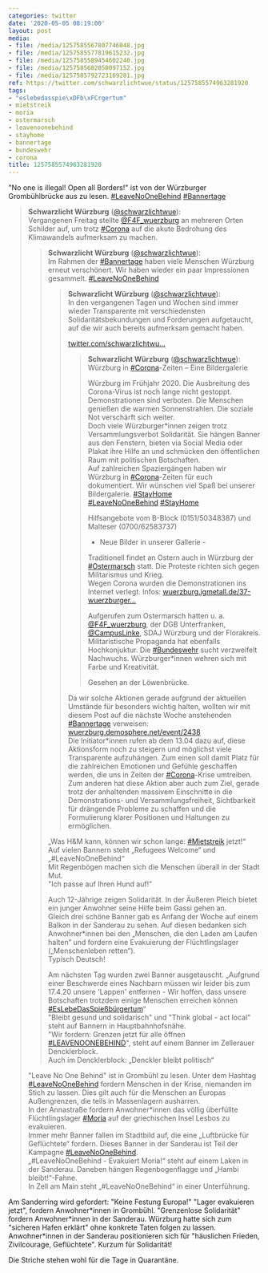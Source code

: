 ```yaml
---
categories: twitter
date: '2020-05-05 08:19:00'
layout: post
media:
- file: /media/1257585567807746048.jpg
- file: /media/1257585577819615232.jpg
- file: /media/1257585589454602240.jpg
- file: /media/1257585602050097152.jpg
- file: /media/1257585792723169281.jpg
ref: https://twitter.com/schwarzlichtwue/status/1257585574963281920
tags:
- "eslebedasspie\xDFb\xFCrgertum"
- mietstreik
- moria
- ostermarsch
- leavenoonebehind
- stayhome
- bannertage
- bundeswehr
- corona
title: 1257585574963281920
---
```

"No one is illegal! Open all Borders!" ist von der Würzburger Grombühlbrücke aus zu lesen. [#LeaveNoOneBehind](/t/leavenoonebehind) [#Bannertage](/t/bannertage)

 
> <b>Schwarzlicht Würzburg</b> ([@schwarzlichtwue](https://twitter.com/schwarzlichtwue)):  
>Vergangenen Freitag stellte [@F4F_wuerzburg](https://twitter.com/F4F_wuerzburg) an mehreren Orten Schilder auf, um trotz [#Corona](/t/corona) auf die akute Bedrohung des Klimawandels aufmerksam zu machen.    
>> <b>Schwarzlicht Würzburg</b> ([@schwarzlichtwue](https://twitter.com/schwarzlichtwue)):    
>>Im Rahmen der [#Bannertage](/t/bannertage) haben viele Menschen Würzburg erneut verschönert. Wir haben wieder ein paar Impressionen gesammelt. [#LeaveNoOneBehind](/t/leavenoonebehind)      
>>> <b>Schwarzlicht Würzburg</b> ([@schwarzlichtwue](https://twitter.com/schwarzlichtwue)):      
>>>In den vergangenen Tagen und Wochen sind immer wieder Transparente mit verschiedensten Solidaritätsbekundungen und Forderungen aufgetaucht, auf die wir auch bereits aufmerksam gemacht haben.      
>>>      
>>>[twitter.com/schwarzlichtwu…](https://twitter.com/schwarzlichtwue/status/1247813472446021633?s=19)      
>>>> <b>Schwarzlicht Würzburg</b> ([@schwarzlichtwue](https://twitter.com/schwarzlichtwue)):        
>>>>Würzburg in [#Corona](/t/corona)-Zeiten – Eine Bildergalerie        
>>>>        
>>>>        
>>>>        
>>>>Würzburg im Frühjahr 2020. Die Ausbreitung des Corona-Virus ist noch lange nicht gestoppt. Demonstrationen sind verboten. Die Menschen genießen die warmen Sonnenstrahlen. Die soziale Not verschärft sich weiter.         
>>>>Doch viele Würzburger\*innen zeigen trotz Versammlungsverbot Solidarität. Sie hängen Banner aus den Fenstern, bieten via Social Media oder Plakat ihre Hilfe an und schmücken den öffentlichen Raum mit politischen Botschaften.         
>>>>Auf zahlreichen Spaziergängen haben wir Würzburg in [#Corona](/t/corona)-Zeiten für euch dokumentiert. Wir wünschen viel Spaß bei unserer Bildergalerie. [#StayHome](/t/stayhome)         
>>>>[#LeaveNoOneBehind](/t/leavenoonebehind) [#StayHome](/t/stayhome)         
>>>>        
>>>>        
>>>>        
>>>>Hilfsangebote vom B-Block (0151/50348387) und Malteser (0700/62583737)         
>>>>- Neue Bilder in unserer Gallerie -        
>>>>        
>>>>        
>>>>        
>>>>Traditionell findet an Ostern auch in Würzburg der [#Ostermarsch](/t/ostermarsch) statt. Die Proteste richten sich gegen Militarismus und Krieg.         
>>>>Wegen Corona wurden die Demonstrationen ins Internet verlegt. Infos: [wuerzburg.igmetall.de/37-wuerzburger…](https://wuerzburg.igmetall.de/37-wuerzburger-ostermarsch-in-2020-digital/)        
>>>>        
>>>>        
>>>>        
>>>>Aufgerufen zum Ostermarsch hatten u. a. [@F4F_wuerzburg](https://twitter.com/F4F_wuerzburg), der DGB Unterfranken, [@CampusLinke](https://twitter.com/CampusLinke), SDAJ Würzburg und der Florakreis.        
>>>>Militaristische Propaganda hat ebenfalls Hochkonjuktur. Die [#Bundeswehr](/t/bundeswehr) sucht verzweifelt Nachwuchs. Würzburger\*innen wehren sich mit Farbe und Kreativität.         
>>>>        
>>>>        
>>>>        
>>>>Gesehen an der Löwenbrücke.         
>>>      
>>>      
>>>Da wir solche Aktionen gerade aufgrund der aktuellen Umstände für besonders wichtig halten, wollten wir mit diesem Post auf die nächste Woche anstehenden [#Bannertage](/t/bannertage) verweisen: [wuerzburg.demosphere.net/event/2438](https://wuerzburg.demosphere.net/event/2438)      
>>>Die Initiator\*innen rufen ab dem 13.04 dazu auf, diese Aktionsform noch zu steigern und möglichst viele Transparente aufzuhängen. Zum einen soll damit Platz für die zahlreichen Emotionen und Gefühle geschaffen werden, die uns in Zeiten der [#Corona](/t/corona)-Krise umtreiben.      
>>>Zum anderen hat diese Aktion aber auch zum Ziel, gerade trotz der anhaltenden massivem Einschnitte in die Demonstrations- und Versammlungsfreiheit, Sichtbarkeit für drängende Probleme zu schaffen und die Formulierung klarer Positionen und Haltungen zu ermöglichen.      
>>    
>>    
>>„Was H&amp;M kann, können wir schon lange: [#Mietstreik](/t/mietstreik) jetzt!“     
>>Auf vielen Bannern steht „Refugees Welcome“ und „#LeaveNoOneBehind“     
>>Mit Regenbögen machen sich die Menschen überall in der Stadt Mut.     
>>"Ich passe auf Ihren Hund auf!"    
>>    
>>    
>>    
>>Auch 12-Jährige zeigen Solidarität. In der Äußeren Pleich bietet ein junger Anwohner seine Hilfe beim Gassi gehen an.     
>>Gleich drei schöne Banner gab es Anfang der Woche auf einem Balkon in der Sanderau zu sehen. Auf diesen bedanken sich Anwohner\*innen bei den „Menschen, die den Laden am Laufen halten“ und fordern eine Evakuierung der Flüchtlingslager („Menschenleben retten“).     
>>Typisch Deutsch!    
>>    
>>    
>>    
>>Am nächsten Tag wurden zwei Banner ausgetauscht. „Aufgrund einer Beschwerde eines Nachbarn müssen wir leider bis zum 17.4.20 unsere 'Lappen' entfernen - Wir hoffen, dass unsere Botschaften trotzdem einige Menschen erreichen können [#EsLebeDasSpießbürgertum](/t/eslebedasspießbürgertum)“     
>>"Bleibt gesund und solidarisch" und "Think global - act local" steht auf Bannern in Hauptbahnhofsnähe.     
>>"Wir fordern: Grenzen jetzt für alle öffnen [#LEAVENOONEBEHIND](/t/leavenoonebehind)", steht auf einem Banner im Zellerauer Dencklerblock.     
>>Auch im Dencklerblock: „Denckler bleibt politisch“     
>  
>  
>"Leave No One Behind" ist in Grombühl zu lesen. Unter dem Hashtag [#LeaveNoOneBehind](/t/leavenoonebehind) fordern Menschen in der Krise, niemanden im Stich zu lassen. Dies gilt auch für die Menschen an Europas Außengrenzen, die teils in Massenlagern ausharren.   
>In der Annastraße fordern Anwohner\*innen das völlig überfüllte Flüchtlingslager [#Moria](/t/moria) auf der griechischen Insel Lesbos zu evakuieren.   
>Immer mehr Banner fallen im Stadtbild auf, die eine „Luftbrücke für Geflüchtete“ fordern. Dieses Banner in der Sanderau ist Teil der Kampagne [#LeaveNoOneBehind](/t/leavenoonebehind).   
>„#LeaveNoOneBehind - Evakuiert Moria!“ steht auf einem Laken in der Sanderau. Daneben hängen Regenbogenflagge und „Hambi bleibt!“-Fahne.   
>In Zell am Main steht „#LeaveNoOneBehind“ in einer Unterführung.   


Am Sanderring wird gefordert: "Keine Festung Europa!" 
"Lager evakuieren jetzt", fordern Anwohner\*innen in Grombühl. 
"Grenzenlose Solidarität" fordern Anwohner\*innen in der Sanderau. Würzburg hatte sich zum "sicheren Hafen erklärt" ohne konkrete Taten folgen zu lassen. 
Anwohner\*innen in der Sanderau positionieren sich für "häuslichen Frieden, Zivilcourage, Geflüchtete". Kurzum für Solidarität!



Die Striche stehen wohl für die Tage in Quarantäne. 
